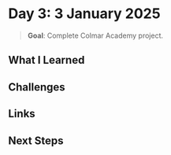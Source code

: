 # Day 3: 3 January 2025

> **Goal**: Complete Colmar Academy project.

## What I Learned

## Challenges

## Links

## Next Steps
